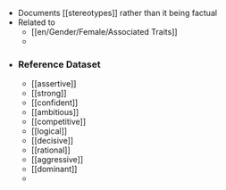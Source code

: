 - Documents [[stereotypes]] rather than it being factual
- Related to
	- [[en/Gender/Female/Associated Traits]]
	-
- ### Reference Dataset
	- [[assertive]]
	- [[strong]]
	- [[confident]]
	- [[ambitious]]
	- [[competitive]]
	- [[logical]]
	- [[decisive]]
	- [[rational]]
	- [[aggressive]]
	- [[dominant]]
	-